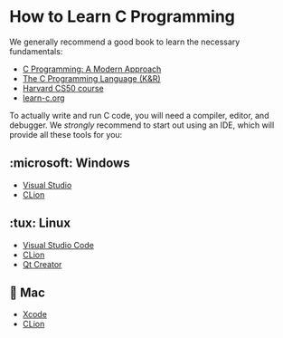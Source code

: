 # How to Learn C Programming

We generally recommend a good book to learn the necessary fundamentals:
- [C Programming: A Modern Approach](http://knking.com/books/c2/)
- [The C Programming Language (K&R)](https://www.pearson.com/en-us/subject-catalog/p/c-programming-language/P200000000368/9780131103627)
- [Harvard CS50 course](http://cs50.edx.org/)
- [learn-c.org](https://www.learn-c.org/)

To actually write and run C code, you will need a compiler, editor, and debugger.
We *strongly* recommend to start out using an IDE, which will provide all these tools for you:

<!-- inline -->
## :microsoft: Windows
- [Visual Studio](https://discord.com/channels/331718482485837825/1165492293810257920/1165493161242673172)
- [CLion](https://www.jetbrains.com/clion/)

<!-- inline -->
## :tux: Linux
- [Visual Studio Code](https://code.visualstudio.com/docs/cpp/config-linux)
- [CLion](https://www.jetbrains.com/clion/)
- [Qt Creator](https://www.qt.io/product/development-tools)

<!-- inline -->
## :apple: Mac
- [Xcode](https://developer.apple.com/xcode/)
- [CLion](https://www.jetbrains.com/clion/)
